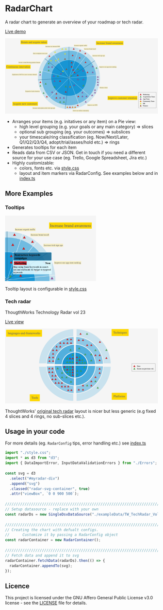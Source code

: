# RadarChart

A radar chart to generate an overview of your roadmap or tech radar.

[Live demo](https://radarchart.netlify.app/?ex=2)

![Now/Next/Later example](docs/exampleImages/NowNextLater1.png)

- Arranges your items (e.g. initatives or any item) on a Pie view:
  - high level grouping (e.g. your goals or any main category) => slices
  - optional sub grouping (eg. your outcomes) => subslices
  - your timescale/ring classification (eg. Now/Next/Later, Q1/Q2/Q3/Q4, adopt/trial/asses/hold etc.) => rings
- Generates tooltips for each item
- Reads data from CSV or JSON. Get in touch if you need a different source for your use case (eg. Trello, Google Spreadsheet, Jira etc.)
- Highly customizable:
  - colors, fonts etc. via [style.css](src/stlye.css)
  - layout and item markers via RadarConfig. See examples below and in [index.ts](src/index.ts)

## More Examples

### Tooltips

<img src="docs/exampleImages/toolTipExample.png" alt="Tooltip example" width="300"/>

Tooltip layout is configurable in [style.css](src/stlye.css)

### Tech radar

ThougthWorks Technology Radar vol 23

[Live view](https://radarchart.netlify.app/?ex=4)

![Thougtworks Technology Radar vol 23](docs/exampleImages/TW_TechRadar_Vol23.png)

ThoughtWorks' [original tech radar](https://www.thoughtworks.com/radar) layout is nicer but less generic (e.g fixed 4 slices and 4 rings, no sub-slices etc.).

## Usage in your code

For more details (eg. `RadarConfig` tips, error handling etc.) see [index.ts](src/index.ts)

```ts
import "./style.css";
import * as d3 from "d3";
import { DataImportError, InputDataValidationErrors } from "./Errors";

const svg = d3
  .select("#myradar-div")
  .append("svg")
  .classed("radar-svg-container", true)
  .attr("viewBox", `0 0 900 500`);

//////////////////////////////////////////////////////////////////////////
// Setup datasource - replace with your own
const radarDs = new SingleDsvDataSource("./exampleData/TW_TechRadar_Vol23.csv");

//////////////////////////////////////////////////////////////////////////
// Creating the chart with defualt configs.
//      Customize it by passing a RadarConfig object
const radarContainer = new RadarContainer();

//////////////////////////////////////////////////////////////////////////
// Fetch data and append it to svg
radarContainer.fetchData(radarDs).then(() => {
  radarContainer.appendTo(svg);
});
```

## Licence

This project is licensed under the GNU Affero General Public License v3.0 license - see the [LICENSE](LICENSE) file for details.
